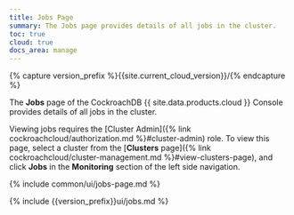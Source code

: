 ```yaml
---
title: Jobs Page
summary: The Jobs page provides details of all jobs in the cluster.
toc: true
cloud: true
docs_area: manage
---
```


{% capture version_prefix %}{{site.current_cloud_version}}/{% endcapture %}

The **Jobs** page of the CockroachDB {{ site.data.products.cloud }} Console provides details of all jobs in the cluster.

Viewing jobs requires the [Cluster Admin]({% link cockroachcloud/authorization.md %}#cluster-admin) role. To view this page, select a cluster from the [**Clusters** page]({% link cockroachcloud/cluster-management.md %}#view-clusters-page), and click **Jobs** in the **Monitoring** section of the left side navigation.

{% include common/ui/jobs-page.md %}

{% include {{version_prefix}}ui/jobs.md %}
